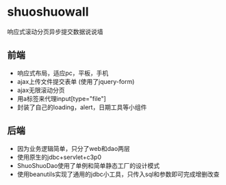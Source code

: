 # shuoshuowall
响应式滚动分页异步提交数据说说墙
## 前端
 * 响应式布局，适应pc，平板，手机
 * ajax上传文件提交表单 (使用了jquery-form)
 * ajax无限滚动分页
 * 用a标签来代理input[type="file"]
 * 封装了自己的loading，alert，日期工具等小组件
 
## 后端
 * 因为业务逻辑简单，只分了web和dao两层
 * 使用原生的jdbc+servlet+c3p0
 * ShuoShuoDao使用了单例和简单静态工厂的设计模式
 * 使用beanutils实现了通用的jdbc小工具，只传入sql和参数即可完成增删改查
 
 
 
